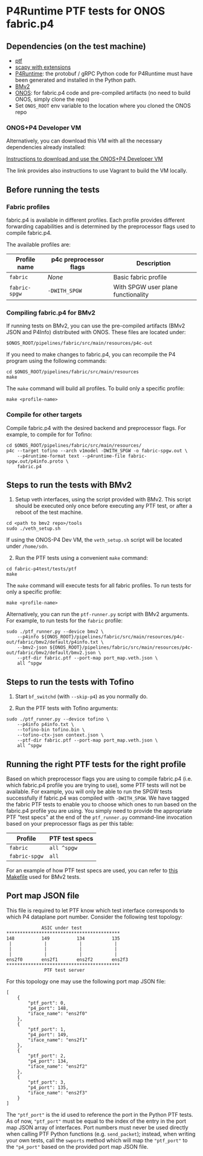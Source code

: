 # P4Runtime PTF tests for ONOS fabric.p4

## Dependencies (on the test machine)

- [ptf](https://github.com/p4lang/ptf)
- [scapy with extensions](https://github.com/p4lang/scapy-vxlan)
- [P4Runtime](https://github.com/p4lang/PI#building-p4runtimeproto): the
protobuf / gRPC Python code for P4Runtime must have been generated and installed
in the Python path.
- [BMv2](https://github.com/p4lang/behavioral-model/blob/master/targets/simple_switch_grpc)
- [ONOS](https://github.com/opennetworkinglab/onos): for fabric.p4 code and
pre-compiled artifacts (no need to build ONOS, simply clone the repo)
- Set `ONOS_ROOT` env variable to the location where you cloned the ONOS repo

### ONOS+P4 Developer VM

Alternatively, you can download this VM with all the necessary dependencies already installed:

[Instructions to download and use the ONOS+P4 Developer VM](https://wiki.onosproject.org/x/FYnV#P4RuntimesupportinONOS-ONOS+P4DeveloperVM)

The link provides also instructions to use Vagrant to build the VM locally.


## Before running the tests

### Fabric profiles

fabric.p4 is available in different profiles. Each profile provides different
forwarding capabilities and is determined by the preprocessor flags used to
compile fabric.p4.

The available profiles are:

| Profile name | p4c preprocessor flags | Description |
| -------------| -----------------------|-------------|
| `fabric` | *None* | Basic fabric profile |
| `fabric-spgw`| `-DWITH_SPGW` | With SPGW user plane functionality |

### Compiling fabric.p4 for BMv2

If running tests on BMv2, you can use the pre-compiled artifacts
(BMv2 JSON and P4Info) distributed with ONOS. These files are located under:

```
$ONOS_ROOT/pipelines/fabric/src/main/resources/p4c-out
```

If you need to make changes to fabric.p4, you can recompile the
P4 program using the following commands:

```
cd $ONOS_ROOT/pipelines/fabric/src/main/resources
make
```

The `make` command will build all profiles. To build only a specific
profile:

```
make <profile-name>
```

### Compile for other targets

Compile fabric.p4 with the desired backend and preprocessor flags. For example,
to compile for for Tofino:

```
cd $ONOS_ROOT/pipelines/fabric/src/main/resources/
p4c --target tofino --arch v1model -DWITH_SPGW -o fabric-spgw.out \
    --p4runtime-format text --p4runtime-file fabric-spgw.out/p4info.proto \
    fabric.p4 
```

## Steps to run the tests with BMv2

1. Setup veth interfaces, using the script provided with BMv2. This script
should be executed only once before executing any PTF test, or after a reboot
of the test machine.

```
cd <path to bmv2 repo>/tools
sudo ./veth_setup.sh
```

If using the ONOS-P4 Dev VM, the `veth_setup.sh` script will be located
under `/home/sdn`.

2. Run the PTF tests using a convenient `make` command:

```
cd fabric-p4test/tests/ptf
make
```

The `make` command will execute tests for all fabric profiles. To run tests for
only a specific profile:

```
make <profile-name>
```

Alternatively, you can run the `ptf-runner.py` script with BMv2 arguments.
For example, to run tests for the `fabric` profile:

```
sudo ./ptf_runner.py --device bmv2 \
    --p4info ${ONOS_ROOT}/pipelines/fabric/src/main/resources/p4c-out/fabric/bmv2/default/p4info.txt \
    --bmv2-json ${ONOS_ROOT}/pipelines/fabric/src/main/resources/p4c-out/fabric/bmv2/default/bmv2.json \
    --ptf-dir fabric.ptf --port-map port_map.veth.json \
    all ^spgw
```

## Steps to run the tests with Tofino

1. Start `bf_switchd` (with `--skip-p4`) as you normally do.
   
3. Run the PTF tests with Tofino arguments:

```
sudo ./ptf_runner.py --device tofino \ 
    --p4info p4info.txt \
    --tofino-bin tofino.bin \
    --tofino-ctx-json context.json \
    --ptf-dir fabric.ptf --port-map port_map.veth.json \
    all ^spgw
```

## Running the right PTF tests for the right profile

Based on which preprocessor flags you are using to compile fabric.p4 (i.e. which
fabric.p4 profile you are trying to use), some PTF tests will not be
available. For example, you will only be able to run the SPGW tests successfully
if fabric.p4 was compiled with `-DWITH_SPGW`. We have tagged the fabric PTF
tests to enable you to choose which ones to run based on the fabric.p4 profile
you are using. You simply need to provide the appropriate PTF "test specs" at
the end of the `ptf_runner.py` command-line invocation based on your
preprocessor flags as per this table:

| Profile | PTF test specs |
| ------- | -------------- |
| `fabric` | `all ^spgw` |
| `fabric-spgw` | `all` |

For an example of how PTF test specs are used, you can refer to [this
Makefile](./Makefile) used for BMv2 tests.

## Port map JSON file

This file is required to let PTF know which test interface corresponds to which
P4 dataplane port number. Consider the following test topology:

```
             ASIC under test
******************************************
148          149          134          135
 |            |            |            |
 |            |            |            |
 |            |            |            |
ens2f0       ens2f1       ens2f2       ens2f3
******************************************
              PTF test server
```

For this topology one may use the following port map JSON file:
```
[
    {
        "ptf_port": 0,
        "p4_port": 148,
        "iface_name": "ens2f0"
    },
    {
        "ptf_port": 1,
        "p4_port": 149,
        "iface_name": "ens2f1"
    },
    {
        "ptf_port": 2,
        "p4_port": 134,
        "iface_name": "ens2f2"
    },
    {
        "ptf_port": 3,
        "p4_port": 135,
        "iface_name": "ens2f3"
    }
]
```

The `"ptf_port"` is the id used to reference the port in the Python PTF
tests. As of now, `"ptf_port"` must be equal to the index of the entry in the
port map JSON array of interfaces. Port numbers must never be used directly when
calling PTF Python functions (e.g. `send_packet`); instead, when writing your
own tests, call the `swports` method which will map the `"ptf_port"` to the
`"p4_port"` based on the provided port map JSON file.
